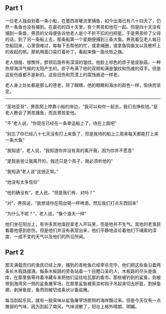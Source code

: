 ## Part 1

一位老人独自划着一条小船，在墨西哥暖流里捕鱼，如今出海已有八十四天了，仍然一条鱼也没有捕到。在最初的四十天里，有个男孩和他在一起。但是四十天没有捕到一条鱼，男孩的父母便告诉他老人是个不折不扣的扫把星。于是男孩听了父母的话，到了另一条船上去，那条船第一个星期便捕到三条大鱼。男孩看见老人每日空船回来，心里很难过，每每下去帮他的忙，或拿绳圈，或拿鱼钩鱼叉以及桅杆上的收起的帆。那帆用面口袋打着补丁，看起来像一面长败之旗。

老人很瘦、很憔悴，脖颈后面布有深深的皱纹。他脸上棕色的疹子是皮肤癌，一种热带海洋气候的太阳产生的。疹子布满了他的双颊和满是皱纹和伤痕的双手。但是这些伤痕都不是新的。这些旧伤和荒漠上的腐蚀痕迹一样老。

老人身上处处都是那么的苍老，除了眼睛，他的眼睛和海水的颜色一样，愉快而坚定。

---

“圣地亚哥”，男孩爬上停靠小船的岸边，“我可以和你一起去，我们去挣些钱。”是老人教会了男孩捕鱼，而且男孩爱他。

“不”老人说，“你现在已经在一条幸运船上了，待在上面吧”

“别忘了你已经八十七天没有打上来鱼了，但是我待的船上三周来每天都能打上来一条大鱼”

“我知道”，老人说，“我知道你并没有真的离开我，因为你并不愿意”

“是我爸爸让我离开的，我还只是个孩子，我必须听他的”

“我知道”老人说“这很正常。”

“他没有太多信仰”

“他的确没有”，老人说，“但是我们有，对吗？”

“对”，男孩说，“我想请你在阳台喝一杯啤酒，然后我们打点东西回来”

“为什么不呢？”，老人说，“像个渔夫一样”

他们坐在阳台上，有许多其他渔民拿老人开玩笑，但是他并不生气。其他的老渔民看着他感到悲伤。但是他们并没有表现出来，他们平静地谈论着他们下绳索的深度、一成不变的天气以及他们的所见所闻。

## Part 2

那天满载而归的渔民已经上岸，捕到的青枪鱼已经宰杀完毕，他们把这些鱼沿着两条长木板路摆满。每条木板路的旁各站着一个目瞪口呆的人，木板路的尽头是鱼库，在那里鱼等待着冷藏车来把他们运往哈瓦那的鱼市。那些被钓到的鲨鱼，则被带到海湾另一侧的鲨鱼屠宰场，在那里鲨鱼被索具和钩子吊起来切去肝脏，割掉鱼翅、剥掉鱼皮，鱼肉则被切成条状以备盐腌。

每当刮起东风，就有一股臭味从鲨鱼屠宰场那侧的海岸飘过来。但是今天仅有一点微弱的气味，因为刮起了南风，气味消散了，阳台上格外晴朗、明媚。
